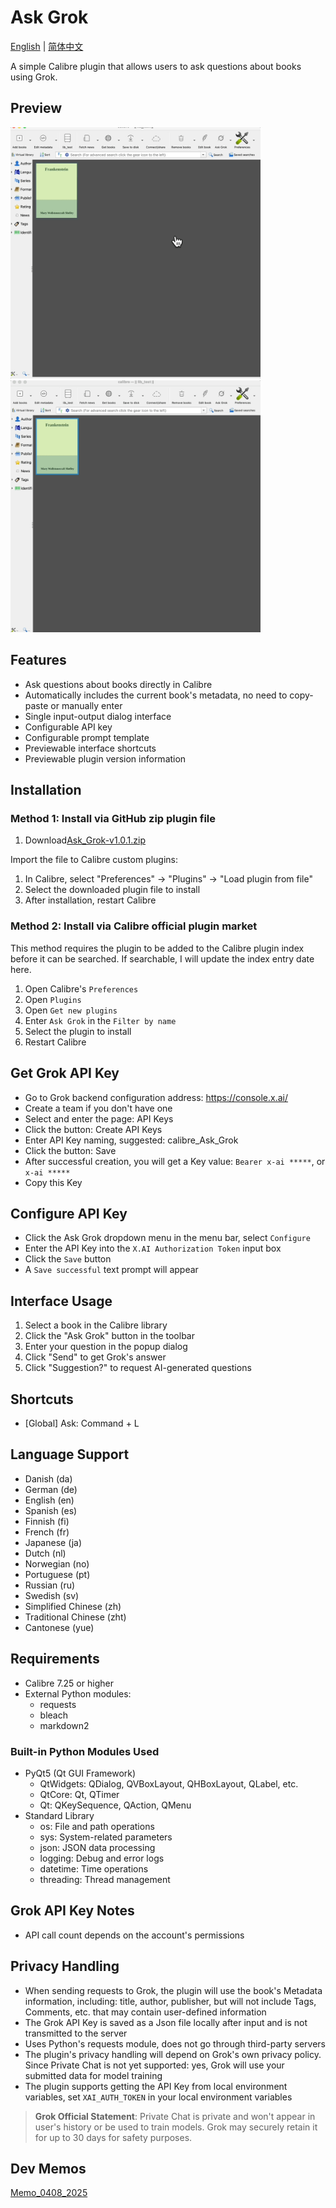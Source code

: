 # Ask Grok

[English](README.md) | [简体中文](README_zh.md)

A simple Calibre plugin that allows users to ask questions about books using Grok.

## Preview

<img src="https://github.com/sheldonrrr/ask_grok/blob/main/ask.gif" width="400">
<img src="https://github.com/sheldonrrr/ask_grok/blob/main/config.gif" width="400">

## Features

- Ask questions about books directly in Calibre
- Automatically includes the current book's metadata, no need to copy-paste or manually enter
- Single input-output dialog interface
- Configurable API key
- Configurable prompt template
- Previewable interface shortcuts
- Previewable plugin version information

## Installation

### Method 1: Install via GitHub zip plugin file

1. Download[Ask_Grok-v1.0.1.zip](https://github.com/sheldonrrr/ask_grok/releases/tag/v1.0.1)

Import the file to Calibre custom plugins:

1. In Calibre, select "Preferences" -> "Plugins" -> "Load plugin from file"
2. Select the downloaded plugin file to install
3. After installation, restart Calibre

### Method 2: Install via Calibre official plugin market

This method requires the plugin to be added to the Calibre plugin index before it can be searched. If searchable, I will update the index entry date here.

1. Open Calibre's `Preferences`
2. Open `Plugins`
3. Open `Get new plugins`
4. Enter `Ask Grok` in the `Filter by name`
5. Select the plugin to install
6. Restart Calibre

## Get Grok API Key

  - Go to Grok backend configuration address: https://console.x.ai/
  - Create a team if you don't have one
  - Select and enter the page: API Keys
  - Click the button: Create API Keys
  - Enter API Key naming, suggested: calibre_Ask_Grok
  - Click the button: Save
  - After successful creation, you will get a Key value: `Bearer x-ai *****`, or `x-ai *****`
  - Copy this Key

## Configure API Key

  - Click the Ask Grok dropdown menu in the menu bar, select `Configure`
  - Enter the API Key into the `X.AI Authorization Token` input box
  - Click the `Save` button
  - A `Save successful` text prompt will appear

## Interface Usage

1. Select a book in the Calibre library
2. Click the "Ask Grok" button in the toolbar
3. Enter your question in the popup dialog
4. Click "Send" to get Grok's answer
5. Click "Suggestion?" to request AI-generated questions

## Shortcuts
- [Global] Ask: Command + L

## Language Support
- Danish (da)
- German (de)
- English (en)
- Spanish (es)
- Finnish (fi)
- French (fr)
- Japanese (ja)
- Dutch (nl)
- Norwegian (no)
- Portuguese (pt)
- Russian (ru)
- Swedish (sv)
- Simplified Chinese (zh)
- Traditional Chinese (zht)
- Cantonese (yue)

## Requirements

- Calibre 7.25 or higher
- External Python modules:
  - requests
  - bleach
  - markdown2

### Built-in Python Modules Used
- PyQt5 (Qt GUI Framework)
  - QtWidgets: QDialog, QVBoxLayout, QHBoxLayout, QLabel, etc.
  - QtCore: Qt, QTimer
  - Qt: QKeySequence, QAction, QMenu
- Standard Library
  - os: File and path operations
  - sys: System-related parameters
  - json: JSON data processing
  - logging: Debug and error logs
  - datetime: Time operations
  - threading: Thread management

## Grok API Key Notes

- API call count depends on the account's permissions

## Privacy Handling

- When sending requests to Grok, the plugin will use the book's Metadata information, including: title, author, publisher, but will not include Tags, Comments, etc. that may contain user-defined information
- The Grok API Key is saved as a Json file locally after input and is not transmitted to the server
- Uses Python's requests module, does not go through third-party servers
- The plugin's privacy handling will depend on Grok's own privacy policy. Since Private Chat is not yet supported: yes, Grok will use your submitted data for model training
- The plugin supports getting the API Key from local environment variables, set `XAI_AUTH_TOKEN` in your local environment variables

> **Grok Official Statement**: Private Chat is private and won't appear in user's history or be used to train models. Grok may securely retain it for up to 30 days for safety purposes.

## Dev Memos

[Memo_0408_2025](https://github.com/sheldonrrr/sheldonrrr.github.io/blob/main/memo_ask_grok_plugin_for_calibre.md)
